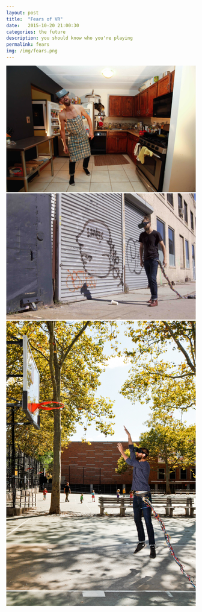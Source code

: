 ```yaml
---
layout: post
title:  "Fears of VR"
date:   2015-10-20 21:00:30
categories: the future
description: you should know who you're playing
permalink: fears
img: /img/fears.png
---
```


<div class="col-xs-6">
	<img src="/img/fears-2.jpg" class="img-responsive" alt="Responsive image">
</div>
<div class="col-xs-6">
	<img src="/img/fears-3.jpg" class="img-responsive" alt="Responsive image">
</div>
<div class="col-xs-6">
	<img src="/img/fears.jpg" class="img-responsive" alt="Responsive image">
</div>
<!-- Check out the [Jekyll docs][jekyll] for more info on how to get the most out of Jekyll. File all bugs/feature requests at [Jekyll’s GitHub repo][jekyll-gh]. If you have questions, you can ask them on [Jekyll’s dedicated Help repository][jekyll-help]. -->

[jekyll]:      http://jekyllrb.com
[jekyll-gh]:   https://github.com/jekyll/jekyll
[jekyll-help]: https://github.com/jekyll/jekyll-help
